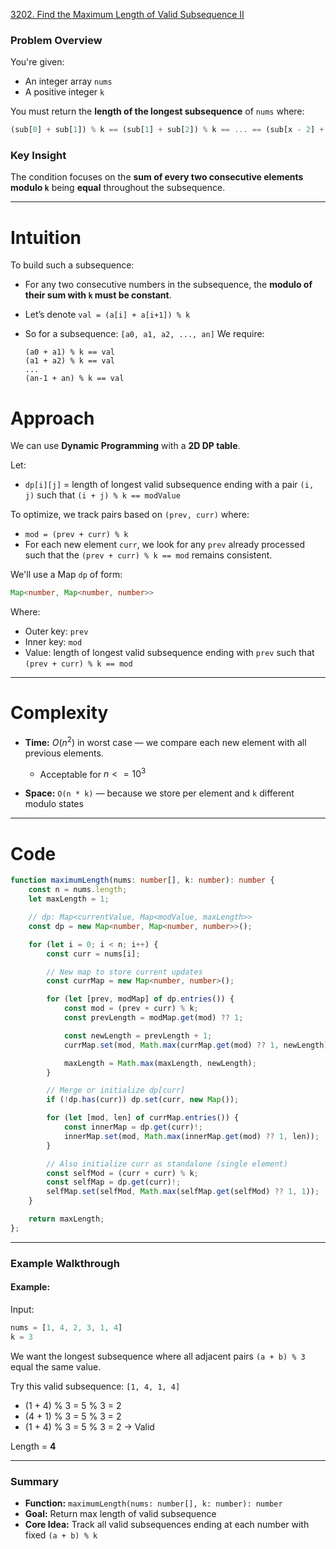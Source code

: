 [3202. Find the Maximum Length of Valid Subsequence II](https://leetcode.com/problems/find-the-maximum-length-of-valid-subsequence-ii/)
### Problem Overview

You're given:
* An integer array `nums`
* A positive integer `k`

You must return the **length of the longest subsequence** of `nums` where:
```ts
(sub[0] + sub[1]) % k == (sub[1] + sub[2]) % k == ... == (sub[x - 2] + sub[x - 1]) % k
```

### Key Insight

The condition focuses on the **sum of every two consecutive elements modulo `k`** being **equal** throughout the subsequence.

---

# Intuition

To build such a subsequence:

* For any two consecutive numbers in the subsequence, the **modulo of their sum with `k` must be constant**.
* Let’s denote `val = (a[i] + a[i+1]) % k`
* So for a subsequence: `[a0, a1, a2, ..., an]`
  We require:

  ```
  (a0 + a1) % k == val
  (a1 + a2) % k == val
  ...
  (an-1 + an) % k == val
  ```

# Approach

We can use **Dynamic Programming** with a **2D DP table**.

Let:
* `dp[i][j]` = length of longest valid subsequence ending with a pair `(i, j)` such that `(i + j) % k == modValue`

To optimize, we track pairs based on `(prev, curr)` where:
* `mod = (prev + curr) % k`
* For each new element `curr`, we look for any `prev` already processed such that the `(prev + curr) % k == mod` remains consistent.

We'll use a Map `dp` of form:
```ts
Map<number, Map<number, number>>
```

Where:
* Outer key: `prev`
* Inner key: `mod`
* Value: length of longest valid subsequence ending with `prev` such that `(prev + curr) % k == mod`

---

# Complexity

* **Time:** $O(n^2)$ in worst case — we compare each new element with all previous elements.
  * Acceptable for $n <= 10^3$
  
* **Space:** `O(n * k)` — because we store per element and `k` different modulo states

---

# Code

```ts
function maximumLength(nums: number[], k: number): number {
    const n = nums.length;
    let maxLength = 1;

    // dp: Map<currentValue, Map<modValue, maxLength>>
    const dp = new Map<number, Map<number, number>>();

    for (let i = 0; i < n; i++) {
        const curr = nums[i];

        // New map to store current updates
        const currMap = new Map<number, number>();

        for (let [prev, modMap] of dp.entries()) {
            const mod = (prev + curr) % k;
            const prevLength = modMap.get(mod) ?? 1;

            const newLength = prevLength + 1;
            currMap.set(mod, Math.max(currMap.get(mod) ?? 1, newLength));

            maxLength = Math.max(maxLength, newLength);
        }

        // Merge or initialize dp[curr]
        if (!dp.has(curr)) dp.set(curr, new Map());

        for (let [mod, len] of currMap.entries()) {
            const innerMap = dp.get(curr)!;
            innerMap.set(mod, Math.max(innerMap.get(mod) ?? 1, len));
        }

        // Also initialize curr as standalone (single element)
        const selfMod = (curr + curr) % k;
        const selfMap = dp.get(curr)!;
        selfMap.set(selfMod, Math.max(selfMap.get(selfMod) ?? 1, 1));
    }

    return maxLength;
};

```

---

### **Example Walkthrough**

#### Example:

Input:

```ts
nums = [1, 4, 2, 3, 1, 4]
k = 3
```

We want the longest subsequence where all adjacent pairs `(a + b) % 3` equal the same value.

Try this valid subsequence: `[1, 4, 1, 4]`

* (1 + 4) % 3 = 5 % 3 = 2
* (4 + 1) % 3 = 5 % 3 = 2
* (1 + 4) % 3 = 5 % 3 = 2 → Valid

Length = **4**

---

### **Summary**

* **Function:** `maximumLength(nums: number[], k: number): number`
* **Goal:** Return max length of valid subsequence
* **Core Idea:** Track all valid subsequences ending at each number with fixed `(a + b) % k`
